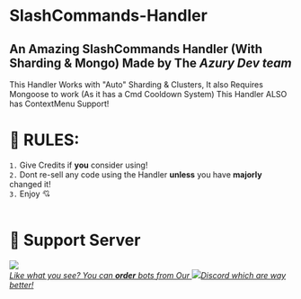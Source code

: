 # SlashCommands-Handler
An Amazing SlashCommands Handler (With Sharding &amp; Mongo) Made by The *Azury Dev team*
---
This Handler Works with "Auto" Sharding & Clusters, It also Requires Mongoose to work (As it has a Cmd Cooldown System)
This Handler ALSO has ContextMenu Support!

# 📑 RULES:
`1.` Give Credits if **you** consider using!<br>
`2.` Dont re-sell any code using the Handler **unless** you have **majorly** changed it!<br>
`3.` Enjoy 💘<br><br>
# 🔗 Support Server<br>
<a href="https://discord.gg/azury"> <img src="https://discord.com/api/guilds/895398888113049631/widget.png?style=banner2">
<br>
  *Like what you see? You can __order__ bots from Our <img src="https://th.bing.com/th/id/R.32d86445fa418bdf8deba50c7a521f27?rik=%2fNxp528ff3ka%2bQ&pid=ImgRaw&r=0">Discord which are way better!*
